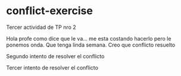 # conflict-exercise
Tercer actividad de TP nro 2



Hola profe como dice que le va... me esta costando hacerlo pero le ponemos onda. Que tenga linda semana. Creo que conflicto resuelto

Segundo intento de resolver el conflicto

Tercer intento de resolver el conflicto

